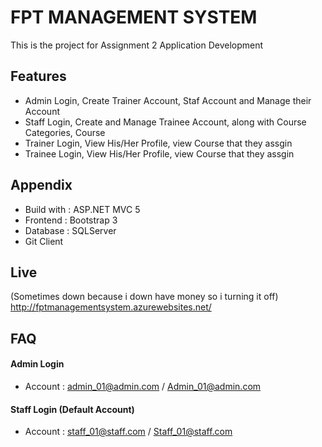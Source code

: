 
# FPT MANAGEMENT SYSTEM

This is the project for Assignment 2 Application Development 

## Features

- Admin Login, Create Trainer Account, Staf Account and Manage their Account
- Staff Login, Create and Manage Trainee Account, along with Course Categories, Course
- Trainer Login, View His/Her Profile, view Course that they assgin
- Trainee Login, View His/Her Profile, view Course that they assgin


  
## Appendix

- Build with : ASP.NET MVC 5
- Frontend : Bootstrap 3
- Database : SQLServer
- Git Client

## Live

(Sometimes down because i down have money so i turning it off)
http://fptmanagementsystem.azurewebsites.net/
  
## FAQ

#### Admin Login

- Account : admin_01@admin.com / Admin_01@admin.com

#### Staff Login (Default Account)

- Account : staff_01@staff.com / Staff_01@staff.com
